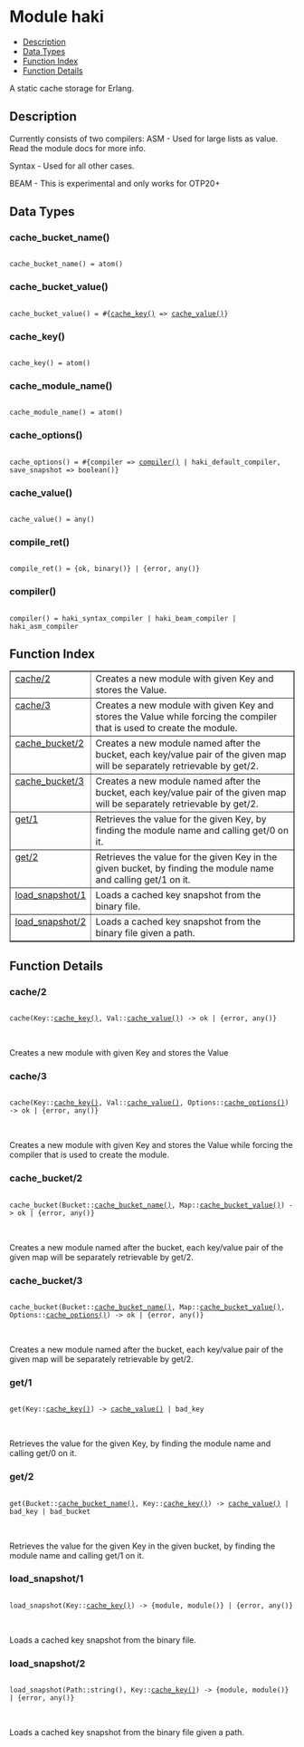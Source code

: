 

# Module haki #
* [Description](#description)
* [Data Types](#types)
* [Function Index](#index)
* [Function Details](#functions)

A static cache storage for Erlang.

<a name="description"></a>

## Description ##

Currently consists of two compilers:
ASM - Used for large lists as value. Read the module docs
for more info.

Syntax - Used for all other cases.

BEAM - This is experimental and only works for OTP20+
<a name="types"></a>

## Data Types ##




### <a name="type-cache_bucket_name">cache_bucket_name()</a> ###


<pre><code>
cache_bucket_name() = atom()
</code></pre>




### <a name="type-cache_bucket_value">cache_bucket_value()</a> ###


<pre><code>
cache_bucket_value() = #{<a href="#type-cache_key">cache_key()</a> =&gt; <a href="#type-cache_value">cache_value()</a>}
</code></pre>




### <a name="type-cache_key">cache_key()</a> ###


<pre><code>
cache_key() = atom()
</code></pre>




### <a name="type-cache_module_name">cache_module_name()</a> ###


<pre><code>
cache_module_name() = atom()
</code></pre>




### <a name="type-cache_options">cache_options()</a> ###


<pre><code>
cache_options() = #{compiler =&gt; <a href="#type-compiler">compiler()</a> | haki_default_compiler, save_snapshot =&gt; boolean()}
</code></pre>




### <a name="type-cache_value">cache_value()</a> ###


<pre><code>
cache_value() = any()
</code></pre>




### <a name="type-compile_ret">compile_ret()</a> ###


<pre><code>
compile_ret() = {ok, binary()} | {error, any()}
</code></pre>




### <a name="type-compiler">compiler()</a> ###


<pre><code>
compiler() = haki_syntax_compiler | haki_beam_compiler | haki_asm_compiler
</code></pre>

<a name="index"></a>

## Function Index ##


<table width="100%" border="1" cellspacing="0" cellpadding="2" summary="function index"><tr><td valign="top"><a href="#cache-2">cache/2</a></td><td>Creates a new module with given Key and stores the Value.</td></tr><tr><td valign="top"><a href="#cache-3">cache/3</a></td><td>Creates a new module with given Key and stores the Value while
forcing the compiler that is used to create the module.</td></tr><tr><td valign="top"><a href="#cache_bucket-2">cache_bucket/2</a></td><td>Creates a new module named after the bucket, each key/value pair of the
given map will be separately retrievable by get/2.</td></tr><tr><td valign="top"><a href="#cache_bucket-3">cache_bucket/3</a></td><td>Creates a new module named after the bucket, each key/value pair of the
given map will be separately retrievable by get/2.</td></tr><tr><td valign="top"><a href="#get-1">get/1</a></td><td>Retrieves the value for the given Key, by finding the module name
and calling get/0 on it.</td></tr><tr><td valign="top"><a href="#get-2">get/2</a></td><td>Retrieves the value for the given Key in the given bucket, by finding the module
name and calling get/1 on it.</td></tr><tr><td valign="top"><a href="#load_snapshot-1">load_snapshot/1</a></td><td>Loads a cached key snapshot from the binary file.</td></tr><tr><td valign="top"><a href="#load_snapshot-2">load_snapshot/2</a></td><td>Loads a cached key snapshot from the binary file given a path.</td></tr></table>


<a name="functions"></a>

## Function Details ##

<a name="cache-2"></a>

### cache/2 ###

<pre><code>
cache(Key::<a href="#type-cache_key">cache_key()</a>, Val::<a href="#type-cache_value">cache_value()</a>) -&gt; ok | {error, any()}
</code></pre>
<br />

Creates a new module with given Key and stores the Value

<a name="cache-3"></a>

### cache/3 ###

<pre><code>
cache(Key::<a href="#type-cache_key">cache_key()</a>, Val::<a href="#type-cache_value">cache_value()</a>, Options::<a href="#type-cache_options">cache_options()</a>) -&gt; ok | {error, any()}
</code></pre>
<br />

Creates a new module with given Key and stores the Value while
forcing the compiler that is used to create the module.

<a name="cache_bucket-2"></a>

### cache_bucket/2 ###

<pre><code>
cache_bucket(Bucket::<a href="#type-cache_bucket_name">cache_bucket_name()</a>, Map::<a href="#type-cache_bucket_value">cache_bucket_value()</a>) -&gt; ok | {error, any()}
</code></pre>
<br />

Creates a new module named after the bucket, each key/value pair of the
given map will be separately retrievable by get/2.

<a name="cache_bucket-3"></a>

### cache_bucket/3 ###

<pre><code>
cache_bucket(Bucket::<a href="#type-cache_bucket_name">cache_bucket_name()</a>, Map::<a href="#type-cache_bucket_value">cache_bucket_value()</a>, Options::<a href="#type-cache_options">cache_options()</a>) -&gt; ok | {error, any()}
</code></pre>
<br />

Creates a new module named after the bucket, each key/value pair of the
given map will be separately retrievable by get/2.

<a name="get-1"></a>

### get/1 ###

<pre><code>
get(Key::<a href="#type-cache_key">cache_key()</a>) -&gt; <a href="#type-cache_value">cache_value()</a> | bad_key
</code></pre>
<br />

Retrieves the value for the given Key, by finding the module name
and calling get/0 on it.

<a name="get-2"></a>

### get/2 ###

<pre><code>
get(Bucket::<a href="#type-cache_bucket_name">cache_bucket_name()</a>, Key::<a href="#type-cache_key">cache_key()</a>) -&gt; <a href="#type-cache_value">cache_value()</a> | bad_key | bad_bucket
</code></pre>
<br />

Retrieves the value for the given Key in the given bucket, by finding the module
name and calling get/1 on it.

<a name="load_snapshot-1"></a>

### load_snapshot/1 ###

<pre><code>
load_snapshot(Key::<a href="#type-cache_key">cache_key()</a>) -&gt; {module, module()} | {error, any()}
</code></pre>
<br />

Loads a cached key snapshot from the binary file.

<a name="load_snapshot-2"></a>

### load_snapshot/2 ###

<pre><code>
load_snapshot(Path::string(), Key::<a href="#type-cache_key">cache_key()</a>) -&gt; {module, module()} | {error, any()}
</code></pre>
<br />

Loads a cached key snapshot from the binary file given a path.

